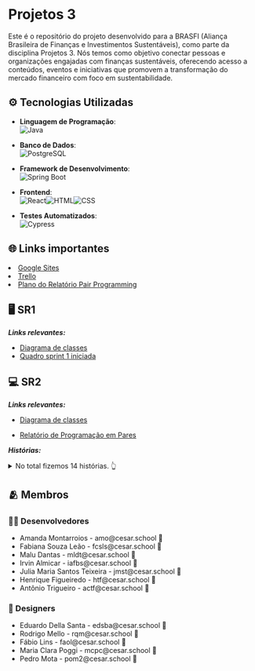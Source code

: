 # Projetos 3

Este é o repositório do projeto desenvolvido para a BRASFI (Aliança Brasileira de Finanças e Investimentos Sustentáveis), como parte da disciplina Projetos 3. Nós temos como objetivo conectar pessoas e organizações engajadas com finanças sustentáveis, oferecendo acesso a conteúdos, eventos e iniciativas que promovem a transformação do mercado financeiro com foco em sustentabilidade.
<br>

## ⚙ Tecnologias Utilizadas

- **Linguagem de Programação**:<br>![Java](https://img.shields.io/badge/Java-ED8B00?style=for-the-badge&logo=openjdk&logoColor=white)


- **Banco de Dados**:<br>![PostgreSQL](https://img.shields.io/badge/PostgreSQL-316192?style=for-the-badge&logo=postgresql&logoColor=white)

- **Framework de Desenvolvimento**:<br>![Spring Boot](https://img.shields.io/badge/Spring_Boot-6DB33F?style=for-the-badge&logo=springboot&logoColor=white)

- **Frontend**:<br>![React](https://img.shields.io/badge/React-20232A?style=for-the-badge&logo=react&logoColor=61DAFB)![HTML](https://img.shields.io/badge/HTML5-E34F26?style=for-the-badge&logo=html5&logoColor=white)![CSS](https://img.shields.io/badge/CSS3-1572B6?style=for-the-badge&logo=css3&logoColor=white)
  
- **Testes Automatizados**:<br>![Cypress](https://img.shields.io/badge/Cypress-17202C?style=for-the-badge&logo=cypress&logoColor=white)

## 🌐 Links importantes
<li> <a href="https://sites.google.com/d/160TZStC0z45z00JOCtXTacXJTA-50Maa/p/1_0ykZFiJkg_7hoWD9UHTHfG7fip96Oay/edit">Google Sites</a> </li>
<li> <a href="https://trello.com/invite/b/67b4c28442361217803e2a1e/ATTI279baead7a54fb8b9f89acd5e6d63bf84EEA9025/projetos-3-g9">Trello</a> </li>
<li> <a href="https://docs.google.com/document/d/1fa0CU0w8M1z9IWZuKyWLGj5ydTSOoC5iEtDpIZ_YJcw/edit?usp=sharing"> Plano do Relatório Pair Programming</a> </li>

## 🖥️ SR1

***Links relevantes:***
<ul>
    <li> 
    <a  href="https://drive.google.com/file/d/1Ya-YTmxrK1-yGmiM4k1w_avOJq8NaSF3/view?usp=sharing"
      >Diagrama de classes</a>
  </li>
    <li>
        <a  href="https://trello.com/invite/b/67b4c28442361217803e2a1e/ATTI279baead7a54fb8b9f89acd5e6d63bf84EEA9025/projetos-3-g9"
      >Quadro sprint 1 iniciada</a>
  </li>
</ul>

## 💻 SR2

***Links relevantes:***
<ul>
    <li> 
    <a  href="https://drive.google.com/file/d/1v16k4n7xN4z4-cpOQYAG2ZoLoL227AG5/view"
      >Diagrama de classes</a>
  </li>
</ul>

<ul>
    <li> 
    <a  href="https://docs.google.com/document/d/1DMogHVi2QWJmmTLRZJld-2m1zpT3e1lzhnW2SN3yYSc/edit?usp=sharing"
      >Relatório de Programação em Pares</a>
  </li>
</ul>

***Histórias:***

<details>
    <summary>No total fizemos 14 histórias. 👆</summary>

        - 1. Conhecer a BRASFI
*Como* visitante do site

*Quero* acessar uma página com informações sobre o que é a BRASFI

*Para* entender melhor seu propósito e atuação

*Critérios de Aceitação:*
A página deve conter uma explicação clara e objetiva sobre o que é a BRASFI e seus principais objetivos.
A página deve ser facilmente acessível a partir do menu principal do site.

        - 2. Conhecer os Membros da BRASFI
*Como* visitante do site

*Quero* acessar uma página com informações sobre os membros da BRASFI

*Para* conhecer quem faz parte da organização e sua representatividade

*Critérios de Aceitação:*
A página deve apresentar informações dos membros da BRASFI, incluindo: nome completo, foto e instituição/origem.
A página deve estar acessível a partir do menu principal do site.

        - 3. Área de Contato
*Como* potencial parceiro ou interessado na BRASFI

*Quero* ter acesso a formas de contato da empresa, como redes sociais, email e telefone institucional

*Para* poder entrar em contato de forma fácil e rápida

*Critérios de Aceitação:*
A página deve exibir email institucional, telefone e links para redes sociais.
Um formulário de contato opcional pode estar disponível.
Deve estar acessível no rodapé e/ou menu principal.

        - 4. Login de membros
*Como* membro da BRASFI

*Quero* poder me logar e acessar uma área exclusiva com diversas funcionalidades e abas

*Para* interagir, explorar conteúdos específicos e participar mais ativamente da comunidade BRASFI

*Critérios de Aceitação:*
Sistema de login com autenticação (email, senha).
Área exclusiva com conteúdo acessível apenas para membros da BRASFI.


        - 5. Cadastro
*Como* usuario da plataforma 

*Quero* me tornar um membro 

*Para* ter acesso a conteúdos exclusivos 

*Critérios de Aceitação:*
Sistema de cadastro com autenticação 
Formulário para informações do usuário  

        - 6. Acessar o Feed com postagens sobre palestras
*Como* usuário da plataforma

*Quero* acessar uma aba com um feed de postagens sobre palestras, eventos e outros tópicos relevantes

*Para* me manter atualizado sobre as temáticas discutidas pela BRASFI

*Critérios de Aceitação:*
Feed com listagem cronológica ou categorizada de postagens.
Postagens devem conter título, descrição, data e autor.
Feed acessível apenas a usuários logados.

         - 7. Visualizar Feed de Postagens
*Como* usuário da plataforma 

*Quero* acessar uma aba com um feed de postagens

*Para* visualizar informações relevantes sobre palestras, eventos e outros tópicos discutidos
pela BRASFI 

*Critérios de Aceitação:*
O feed deve estar acessível apenas para usuários logados.
O feed deve exibir as postagens de forma cronológica ou categorizada. 

         - 8. Curtir uma Postagem do feed
*Como* usuário da plataforma

*Quero* poder curtir uma postagem no feed

*Para* demonstrar meu interesse ou apoio ao conteúdo compartilhado

*Critérios de Aceitação:*
O botão de "curtir" deve estar visível para usuários logados.
O usuário pode curtir e descurtir (curtir novamente remove o like).
A ação de curtir deve ser registrada sem a necessidade de recarregar a página (se
possível).

          - 9. Salvar uma postagem do feed
*Como* usuário logado

*Quero* poder salvar uma história do feed

*Para* que eu possa acessá-la facilmente mais tarde ou revisitá-la quando quiser

*Critérios de Aceitação:*
O botão de "salvar" deve estar visível para usuários logados.
O botão deve indicar visualmente se a história já está salva (ex: ícone preenchido ou
destaque).
O usuário pode salvar e desfazer o salvamento da história (salvar novamente remove
dos salvos).
A ação de salvar deve ser registrada sem a necessidade de recarregar a página (se
possível).
As histórias salvas devem poder ser acessadas por meio de uma seção específica no
perfil do usuário.

          - 10. Acesso a palestras ao vivo (eventos)
*Como* usuário logado da plataforma

*Quero* ter acesso a palestras ao vivo ministradas por profissionais e também poder publicar
minhas próprias palestras,

*Para* que eu possa tanto aprender com especialistas quanto compartilhar conhecimentos com a
comunidade.

*Critérios de Aceitação:*
Página de eventos e palestras ao vivo.
Palestras listadas com título, descrição, data/hora e link de acesso.

          - 11.  Criar Evento
*Como* usuário da plataforma

*Quero* poder criar e publicar eventos ou palestras ao vivo

*Para* compartilhar conhecimento e permitir que outros participem das transmissões que eu
organizar

*Critérios de Aceitação:*
O botão "Criar Evento" (+) deve estar visível apenas para usuários logados.
● O botão deve redirecionar para um formulário com os seguintes campos:
○ Título da palestra/evento
○ Descrição
○ Link para a transmissão 
○ Data e horário do evento
● Após a submissão, o evento deve ser salvo e exibido automaticamente na lista pública
de eventos/palestras.
● O evento criado deve ser associado ao usuário criador (para exibição no perfil e futuras
edições, se aplicável).

          - 12. Salvar Evento
*Como* usuário da plataforma

*Quero* poder salvar eventos ou palestras que me interessem

*Para* acessá-los facilmente depois e não perder a data de transmissão.

*Critérios de Aceitação:*
Um botão de "Salvar Evento" deve estar visível para usuários logados ao lado de cada
evento listado.
O botão deve indicar visualmente se o evento já foi salvo (ex: estrela preenchida,
coração, etc.).
O usuário pode salvar e desfazer o salvamento de um evento (clicar novamente remove
dos salvos).
A ação deve ser registrada sem recarregar a página (se possível).
Os eventos salvos devem ser acessíveis em uma seção exclusiva no perfil do usuário.

          - 13. Acessar o Fórum de Discussão
*Como* usuário logado

*Quero* acessar o fórum de discussão

*Para* ler tópicos e acompanhar os debates da comunidade.

*Critérios de Aceitação:*
O fórum deve ser acessível apenas para usuários logados.
Tópicos e categorias devem estar organizados e visíveis.

          - 14. Seção de Perguntas Frequentes (FAQ)
*Como* visitante do site

*Quero* acessar uma seção de perguntas frequentes

*Para* esclarecer dúvidas rapidamente sem precisar entrar em contato com a equipe.

*Critérios de Aceitação:*
Página com listagem de perguntas e respostas organizadas por tema.
Deve ser de fácil acesso no menu ou rodapé.
Deve permitir busca por palavra-chave.
   
</details>


## 🫂 Membros

### 👨‍💻 Desenvolvedores
<ul>
  <li>Amanda Montarroios - amo@cesar.school 📩</li>
  <li>Fabiana Souza Leão - fcsls@cesar.school 📩</li>
  <li>Malu Dantas - mldt@cesar.school 📩</li>
  <li>Irvin Almicar - iafbs@cesar.school 📩</li>
  <li>Julia Maria Santos Teixeira - jmst@cesar.school 📩</li>
  <li>Henrique Figueiredo - htf@cesar.school 📩</li>
  <li>Antônio Trigueiro - actf@cesar.school 📩</li>
</ul>

### 🎨 Designers
<ul>
  <li>Eduardo Della Santa - edsba@cesar.school 📩</li>
  <li>Rodrigo Mello - rqm@cesar.school 📩</li>
  <li>Fábio Lins - faol@cesar.school 📩</li>
  <li>Maria Clara Poggi - mcpc@cesar.school 📩</li>
  <li>Pedro Mota - pom2@cesar.school 📩</li>
</ul>



